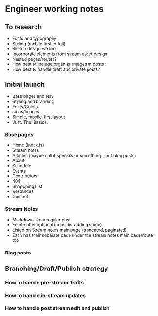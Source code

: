 # Engineer working notes

## To research

- Fonts and typography
- Styling (mobile first to full)
- Sketch design we like
- Incorporate elements from stream asset design
- Nested pages/routes?
- How best to include/organize images in posts?
- How best to handle draft and private posts?

## Initial launch

- Base pages and Nav
- Styling and branding
- Fonts/Colors
- Icons/images
- Simple, mobile-first layout
- Just. The. Basics.

### Base pages

- Home (Index.js)
- Stream notes
- Articles (maybe call it specials or something... not blog posts)
- About
- Schedule
- Events
- Contributors
- 404
- Shoppping List
- Resources
- Contact

### Stream Notes

- Markdown like a regular post
- Frontmatter optional (consider adding some)
- Listed on Stream notes main page (truncated, paginated)
- Each has their separate page under the stream notes main page/route too

### Blog posts

## Branching/Draft/Publish strategy

### How to handle pre-stream drafts

### How to handle in-stream updates

### How to handle post stream edit and publish
